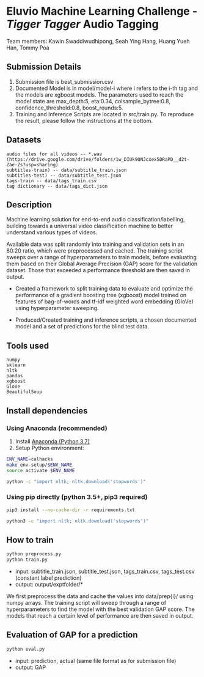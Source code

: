 # Eluvio Machine Learning Challenge - *Tigger Tagger* Audio Tagging
Team members: Kawin Swaddiwudhipong, Seah Ying Hang, Huang Yueh Han, Tommy Poa


## Submission Details

1. Submission file is best_submission.csv
2. Documented Model is in model/model-i where i refers to the i-th tag and the models are xgboost models. The parameters used to reach the model state are max_depth:5, eta:0.34, colsample_bytree:0.8, confidence_threshold:0.8, boost_rounds:5.
3. Training and Inference Scripts are located in src/train.py. To reproduce the result, please follow the instructions at the bottom.

## Datasets
    
    audio files for all videos -- *.wav (https://drive.google.com/drive/folders/1w_DIUk9QNJcxex5DRaPD__d2t-Zae-Zs?usp=sharing)
    subtitles-train) -- data/subtitle_train.json
    subtitles-test) -- data/subtitle_test.json
    tags-train -- data/tags_train.csv
    tag dictionary -- data/tags_dict.json 

## Description

Machine learning solution for end-to-end audio classification/labelling, building towards a universal video classification machine to better understand various types of videos. 

Available data was split randomly into training and validation sets in an 80:20 ratio, which were preprocessed and cached. The training script sweeps over a range of hyperparameters to train models, before evaluating them based on their Global Average Precision (GAP) score for the validation dataset. Those that exceeded a performance threshold are then saved in output.

* Created a framework to split training data to evaluate and optimize the performance of a gradient boosting tree (xgboost) model trained on features of bag-of-words and tf-idf weighted word embedding (GloVe) using hyperparameter sweeping.

* Produced/Created training and inference scripts, a chosen documented model and a set of predictions for the blind test data. 
 
## Tools used

    numpy
    sklearn
    nltk
    pandas
    xgboost
    GloVe
    BeautifulSoup



## Install dependencies

### Using Anaconda (recommended)

1. Install [Anaconda (Python 3.7)](https://www.anaconda.com/download/#download)
2. Setup Python environment:
```bash
ENV_NAME=calhacks
make env-setup/$ENV_NAME
source activate $ENV_NAME

python -c "import nltk; nltk.download('stopwords')"
```

### Using pip directly (python 3.5+, pip3 required)
```bash 
pip3 install --no-cache-dir -r requirements.txt

python3 -c "import nltk; nltk.download('stopwords')"
```
    
## How to train
```bash
python preprocess.py
python train.py
```
* input: subtitle_train.json, subtitle_test.json, tags_train.csv, tags_test.csv (constant label prediction)
* output: output/exptfolder/*

We first preprocess the data and cache the values into data/prep{i}/ using numpy arrays. The training script will sweep through a range of hyperparameters to find the model with the best validation GAP score. The models that reach a certain level of performance are then saved in output. 
        
## Evaluation of GAP for a prediction 
```bash
python eval.py
```
* input: prediction, actual (same file format as for submission file) 
* output: GAP 
